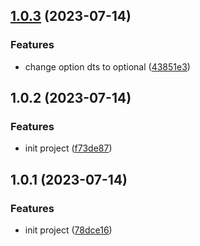 ## [1.0.3](https://github.com/PengBoUESTC/vite-plugin-i18n-autoimport/compare/v1.0.2...v1.0.3) (2023-07-14)


### Features

* change option dts to optional ([43851e3](https://github.com/PengBoUESTC/vite-plugin-i18n-autoimport/commit/43851e37ee292205ae61e2f69c7828d92552e0fb))



## 1.0.2 (2023-07-14)


### Features

* init project ([f73de87](https://github.com/PengBoUESTC/vite-plugin-i18n-autoimport/commit/f73de87367773c9d1b70c3b5cc631f0246acc3c5))



## 1.0.1 (2023-07-14)


### Features

* init project ([78dce16](https://github.com/PengBoUESTC/vite-plugin-i18n-autoimport/commit/78dce166b9623902e106beba68e597312124208b))



